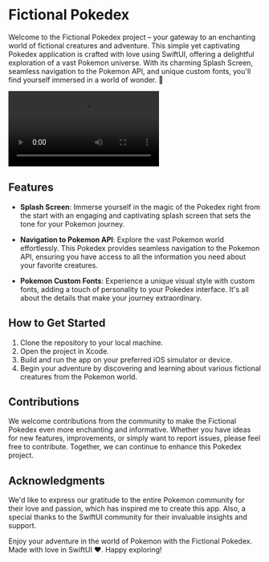 # Fictional Pokedex

Welcome to the Fictional Pokedex project – your gateway to an enchanting world of fictional creatures and adventure. This simple yet captivating Pokedex application is crafted with love using SwiftUI, offering a delightful exploration of a vast Pokemon universe. With its charming Splash Screen, seamless navigation to the Pokemon API, and unique custom fonts, you'll find yourself immersed in a world of wonder. 🐺

![Pokedex App Preview](https://user-images.githubusercontent.com/84998401/216160710-3c60a127-234f-4eb1-ac79-73b0628b70d1.mov)

## Features

- **Splash Screen**: Immerse yourself in the magic of the Pokedex right from the start with an engaging and captivating splash screen that sets the tone for your Pokemon journey.

- **Navigation to Pokemon API**: Explore the vast Pokemon world effortlessly. This Pokedex provides seamless navigation to the Pokemon API, ensuring you have access to all the information you need about your favorite creatures.

- **Pokemon Custom Fonts**: Experience a unique visual style with custom fonts, adding a touch of personality to your Pokedex interface. It's all about the details that make your journey extraordinary.

## How to Get Started

1. Clone the repository to your local machine.
2. Open the project in Xcode.
3. Build and run the app on your preferred iOS simulator or device.
4. Begin your adventure by discovering and learning about various fictional creatures from the Pokemon world.

## Contributions

We welcome contributions from the community to make the Fictional Pokedex even more enchanting and informative. Whether you have ideas for new features, improvements, or simply want to report issues, please feel free to contribute. Together, we can continue to enhance this Pokedex project.

## Acknowledgments

We'd like to express our gratitude to the entire Pokemon community for their love and passion, which has inspired me to create this app. Also, a special thanks to the SwiftUI community for their invaluable insights and support.

Enjoy your adventure in the world of Pokemon with the Fictional Pokedex. Made with love in SwiftUI ❤️. Happy exploring!
